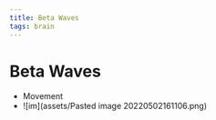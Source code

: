 ```yaml
---
title: Beta Waves
tags: brain
---
```


# Beta Waves
- Movement
- ![im](assets/Pasted image 20220502161106.png)


















































